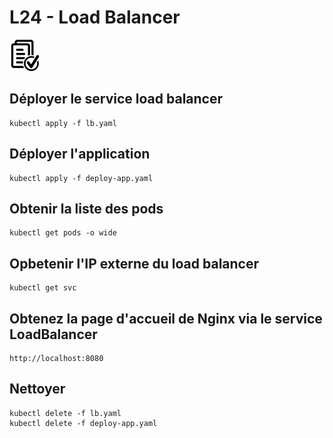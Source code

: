 # L24 - Load Balancer

![Hands-On Files](../images/checked-files-50px.png)

## Déployer le service load balancer

    kubectl apply -f lb.yaml

## Déployer l'application

    kubectl apply -f deploy-app.yaml

## Obtenir la liste des pods

    kubectl get pods -o wide

## Opbetenir l'IP externe du load balancer

    kubectl get svc

## Obtenez la page d'accueil de Nginx via le service LoadBalancer

    http://localhost:8080

## Nettoyer

    kubectl delete -f lb.yaml
    kubectl delete -f deploy-app.yaml
